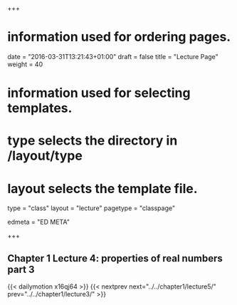 +++
# information used for ordering pages.
date = "2016-03-31T13:21:43+01:00"
draft = false
title = "Lecture Page"
weight = 40

# information used for selecting templates.
# type selects the directory in /layout/type
# layout selects the template file.

type   = "class"
layout = "lecture"
pagetype = "classpage"





edmeta = "ED META"

+++
## Chapter 1 Lecture 4: properties of real numbers part 3
{{< dailymotion x16qj64 >}}
{{< nextprev next="../../chapter1/lecture5/"     prev="../../chapter1/lecture3/"  >}}

